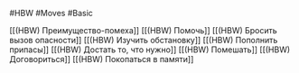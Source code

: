 #HBW #Moves #Basic 

[[(HBW) Преимущество-помеха]]
[[(HBW) Помочь]]
[[(HBW) Бросить вызов опасности]]
[[(HBW) Изучить обстановку]]
[[(HBW) Пополнить припасы]]
[[(HBW) Достать то, что нужно]]
[[(HBW) Помешать]]
[[(HBW) Договориться]]
[[(HBW) Покопаться в памяти]]